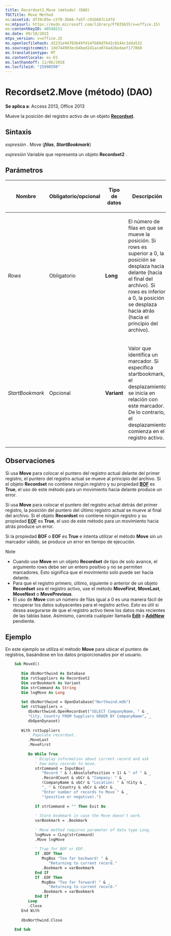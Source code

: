 ```yaml
---
title: Recordset2.Move (método) (DAO)
TOCTitle: Move Method
ms:assetid: df39c05e-c5f8-3b66-fa5f-c91b687c147d
ms:mtpsurl: https://msdn.microsoft.com/library/Ff835635(v=office.15)
ms:contentKeyID: 48548211
ms.date: 09/18/2015
mtps_version: v=office.15
ms.openlocfilehash: d2231e94703b49fd14fb89d7642c0144c1dda532
ms.sourcegitcommit: 1dd744993ecb4bed241ace874ad26edaef1778b8
ms.translationtype: MT
ms.contentlocale: es-ES
ms.lasthandoff: 11/06/2018
ms.locfileid: "25998598"
---
```

# <a name="recordset2move-method-dao"></a>Recordset2.Move (método) (DAO)

**Se aplica a**: Access 2013, Office 2013

Mueve la posición del registro activo de un objeto **[Recordset](recordset-object-dao.md)**.

## <a name="syntax"></a>Sintaxis

*expresión* . Move (***filas***, ***StartBookmark***)

*expresión* Variable que representa un objeto **Recordset2** .

## <a name="parameters"></a>Parámetros

<table>
<colgroup>
<col style="width: 25%" />
<col style="width: 25%" />
<col style="width: 25%" />
<col style="width: 25%" />
</colgroup>
<thead>
<tr class="header">
<th><p>Nombre</p></th>
<th><p>Obligatorio/opcional</p></th>
<th><p>Tipo de datos</p></th>
<th><p>Descripción</p></th>
</tr>
</thead>
<tbody>
<tr class="odd">
<td><p><em>Rows</em></p></td>
<td><p>Obligatorio</p></td>
<td><p><strong>Long</strong></p></td>
<td><p>El número de filas en que se mueve la posición. Si rows es superior a 0, la posición se desplaza hacia delante (hacia el final del archivo). Si rows es inferior a 0, la posición se desplaza hacia atrás (hacia el principio del archivo).</p></td>
</tr>
<tr class="even">
<td><p><em>StartBookmark</em></p></td>
<td><p>Opcional</p></td>
<td><p><strong>Variant</strong></p></td>
<td><p>Valor que identifica un marcador. Si especifica startbookmark, el desplazamiento se inicia en relación con este marcador. De lo contrario, el desplazamiento comienza en el registro activo.</p></td>
</tr>
</tbody>
</table>


## <a name="remarks"></a>Observaciones

Si usa **Move** para colocar el puntero del registro actual delante del primer registro, el puntero del registro actual se mueve al principio del archivo. Si el objeto **Recordset** no contiene ningún registro y su propiedad **[BOF](recordset2-bof-property-dao.md)** es **True**, el uso de este método para un movimiento hacia delante produce un error.

Si usa **Move** para colocar el puntero del registro actual detrás del primer registro, la posición del puntero del último registro actual se mueve al final del archivo. Si el objeto **Recordset** no contiene ningún registro y su propiedad **[EOF](recordset2-eof-property-dao.md)** es **True**, el uso de este método para un movimiento hacia atrás produce un error.

Si la propiedad **BOF** o **EOF** es **True** e intenta utilizar el método **Move** sin un marcador válido, se produce un error en tiempo de ejecución.

> [!NOTE]
> - Cuando use **Move** en un objeto **Recordset** de tipo de solo avance, el argumento rows debe ser un entero positivo y no se permiten marcadores. Esto significa que el movimiento solo puede ser hacia delante.
> - Para que el registro primero, último, siguiente o anterior de un objeto **Recordset** sea el registro activo, use el método **MoveFirst**, **MoveLast**, **MoveNext** o **MovePrevious**.
> - El uso de **Move** con un número de filas igual a 0 es una manera fácil de recuperar los datos subyacentes para el registro activo. Esto es útil si desea asegurarse de que el registro activo tiene los datos más recientes de las tablas base. Asimismo, cancela cualquier llamada **[Edit](recordset2-edit-method-dao.md)** o **[AddNew](recordset-addnew-method-dao.md)** pendiente.


## <a name="example"></a>Ejemplo

En este ejemplo se utiliza el método **Move** para ubicar el puntero de registros, basándose en los datos proporcionados por el usuario.

```vb
    Sub MoveX() 
     
       Dim dbsNorthwind As Database 
       Dim rstSuppliers As Recordset2 
       Dim varBookmark As Variant 
       Dim strCommand As String 
       Dim lngMove As Long 
     
       Set dbsNorthwind = OpenDatabase("Northwind.mdb") 
       Set rstSuppliers = _ 
          dbsNorthwind.OpenRecordset("SELECT CompanyName, " & _ 
          "City, Country FROM Suppliers ORDER BY CompanyName", _ 
          dbOpenDynaset) 
     
       With rstSuppliers 
          ' Populate recordset. 
          .MoveLast 
          .MoveFirst 
     
          Do While True 
             ' Display information about current record and ask  
             ' how many records to move. 
             strCommand = InputBox( _ 
                "Record " & (.AbsolutePosition + 1) & " of " & _ 
                .RecordCount & vbCr & "Company: " & _ 
                !CompanyName & vbCr & "Location: " & !City & _ 
                ", " & !Country & vbCr & vbCr & _ 
                "Enter number of records to Move " & _ 
                "(positive or negative).") 
     
             If strCommand = "" Then Exit Do 
     
             ' Store bookmark in case the Move doesn't work. 
             varBookmark = .Bookmark 
     
             ' Move method requires parameter of data type Long. 
             lngMove = CLng(strCommand) 
             .Move lngMove 
     
             ' Trap for BOF or EOF. 
             If .BOF Then 
                MsgBox "Too far backward! " & _ 
                   "Returning to current record." 
                .Bookmark = varBookmark 
             End If 
             If .EOF Then 
                MsgBox "Too far forward! " & _ 
                   "Returning to current record." 
                .Bookmark = varBookmark 
             End If 
          Loop 
          .Close 
       End With 
     
       dbsNorthwind.Close 
     
    End Sub
```
